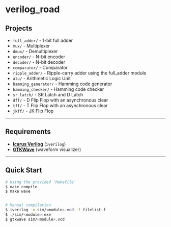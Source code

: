 # verilog_road

## Projects

- `full_adder/` - 1-bit full adder
- `mux/` - Multiplexer
- `dmux/` - Demultiplexer
- `encoder/` - N-bit encoder
- `decoder/` - N-bit decoder
- `comparator/` - Comparator
- `ripple_adder/` - Ripple-carry adder using the full_adder module
- `alu/` - Arithmetic Logic Unit
- `hamming_generator/` - Hamming code generator
- `hamming_checker/` - Hamming code checker
- `sr_latch/` - SR Latch and D Latch
- `dff/` - D Flip Flop with an asynchronous clear
- `tff/` - T Flip Flop with an asynchronous clear
- `jkff/` - JK Flip Flop

---

## Requirements

- **[Icarus Verilog](http://iverilog.icarus.com/)** (`iverilog`)  
- **[GTKWave](http://gtkwave.sourceforge.net/)** (waveform visualizer)  

---

## Quick Start


```bash
# Using the provided `Makefile`
$ make compile
$ make wave 


# Manual compilation
$ iverilog -o sim/<module>.vcd -f filelist.f
$ ./sim/<module>.exe
$ gtkwave sim/<module>.vcd
